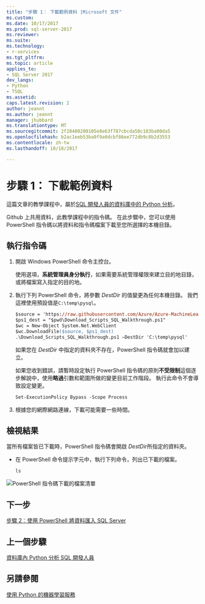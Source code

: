 ```yaml
---
title: "步驟 1： 下載範例資料 |Microsoft 文件"
ms.custom: 
ms.date: 10/17/2017
ms.prod: sql-server-2017
ms.reviewer: 
ms.suite: 
ms.technology:
- r-services
ms.tgt_pltfrm: 
ms.topic: article
applies_to:
- SQL Server 2017
dev_langs:
- Python
- TSQL
ms.assetid: 
caps.latest.revision: 2
author: jeannt
ms.author: jeannt
manager: jhubbard
ms.translationtype: MT
ms.sourcegitcommit: 2f28400200105e8e63f787cbcda58c183ba00da5
ms.openlocfilehash: b2ac1eeb53ba9f9a0dcbf86ee772db9c8b2d3553
ms.contentlocale: zh-tw
ms.lasthandoff: 10/18/2017

---
```

# <a name="step-1-download-the-sample-data"></a>步驟 1： 下載範例資料

這篇文章的教學課程中，屬於[SQL 開發人員的資料庫中的 Python 分析](sqldev-in-database-python-for-sql-developers.md)。 

Github 上共用資料，此教學課程中的指令碼。 在此步驟中，您可以使用 PowerShell 指令碼以將資料和指令碼檔案下載至您所選擇的本機目錄。

## <a name="run-the-script"></a>執行指令碼

1. 開啟 Windows PowerShell 命令主控台。

    使用選項，**系統管理員身分執行**，如果需要系統管理權限來建立目的地目錄，或將檔案寫入指定的目的地。

2. 執行下列 PowerShell 命令，將參數 *DestDir* 的值變更為任何本機目錄。  我們這裡使用預設值是`C:\temp\pysql`。

    ```ps
    $source = 'https://raw.githubusercontent.com/Azure/Azure-MachineLearning-DataScience/master/Misc/PythonSQL/Download_Scripts_SQL_Walkthrough.ps1'
    $ps1_dest = "$pwd\Download_Scripts_SQL_Walkthrough.ps1"
    $wc = New-Object System.Net.WebClient
    $wc.DownloadFile($source, $ps1_dest)
    .\Download_Scripts_SQL_Walkthrough.ps1 –DestDir 'C:\temp\pysql'
    ```
    
    如果您在 *DestDir* 中指定的資料夾不存在，PowerShell 指令碼就會加以建立。
    
    如果您收到錯誤，請暫時設定執行 PowerShell 指令碼的原則**不受限制**這個逐步解說中，使用**略過**引數和範圍所做的變更目前工作階段。 執行此命令不會導致設定變更。
    
    ```ps
    Set-ExecutionPolicy Bypass -Scope Process
    ```

3. 根據您的網際網路連線，下載可能需要一些時間。 

## <a name="view-the-results"></a>檢視結果

當所有檔案皆已下載時，PowerShell 指令碼會開啟  *DestDir*所指定的資料夾。 

+ 在 PowerShell 命令提示字元中，執行下列命令，列出已下載的檔案。

    ```ps
    ls
    ```

![PowerShell 指令碼下載的檔案清單](media/sqldev-python-filelist.png "PowerShell 指令碼下載的檔案清單")

## <a name="next-step"></a>下一步

[步驟 2︰使用 PowerShell 將資料匯入 SQL Server](sqldev-py2-import-data-to-sql-server-using-powershell.md)

## <a name="previous-step"></a>上一個步驟

[資料庫內 Python 分析 SQL 開發人員](sqldev-in-database-python-for-sql-developers.md)

## <a name="see-also"></a>另請參閱

[使用 Python 的機器學習服務](../python/sql-server-python-services.md)



